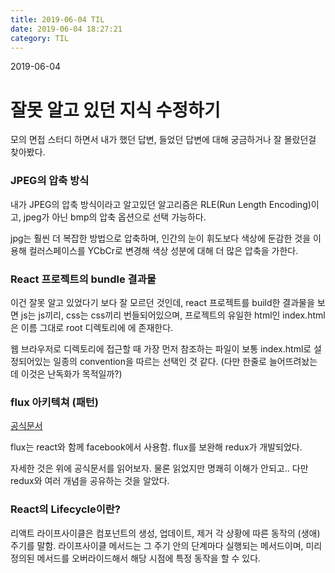 ```yaml
---
title: 2019-06-04 TIL
date: 2019-06-04 18:27:21
category: TIL
---
```

2019-06-04

# 잘못 알고 있던 지식 수정하기

모의 면접 스터디 하면서 내가 했던 답변, 들었던 답변에 대해 궁금하거나 잘 몰랐던걸 찾아봤다.

### JPEG의 압축 방식
내가 JPEG의 압축 방식이라고 알고있던 알고리즘은 RLE(Run Length Encoding)이고, jpeg가 아닌 bmp의 압축 옵션으로 선택 가능하다.

jpg는 훨씬 더 복잡한 방법으로 압축하며, 인간의 눈이 휘도보다 색상에 둔감한 것을 이용해 컬러스페이스를 YCbCr로 변경해 색상 성분에 대해 더 많은 압축을 가한다.

### React 프로젝트의 bundle 결과물
이건 잘못 알고 있었다기 보다 잘 모르던 것인데,
react 프로젝트를 build한 결과물을 보면 js는 js끼리, css는 css끼리 번들되어있으며, 프로젝트의 유일한 html인 index.html은 이름 그대로 root 디렉토리에 에 존재한다.

웹 브라우저로 디렉토리에 접근할 때 가장 먼저 참조하는 파일이 보통 index.html로 설정되어있는 일종의 convention을 따르는 선택인 것 같다. (다만 한줄로 늘어뜨려놨는데 이것은 난독화가 목적일까?)

### flux 아키텍쳐 (패턴)
[공식문서](https://haruair.github.io/flux/docs/overview.html)

flux는 react와 함께 facebook에서 사용함. flux를 보완해 redux가 개발되었다.

자세한 것은 위에 공식문서를 읽어보자. 물론 읽었지만 명쾌히 이해가 안되고.. 다만 redux와 여러 개념을 공유하는 것을 알았다.

### React의 Lifecycle이란?

리액트 라이프사이클은 컴포넌트의 생성, 업데이트, 제거 각 상황에 따른 동작의 (생애)주기를 말함.
라이프사이클 메서드는 그 주기 안의 단계마다 실행되는 메서드이며, 미리 정의된 메서드를 오버라이드해서 해당 시점에 특정 동작을 할 수 있다.


<!--stackedit_data:
eyJoaXN0b3J5IjpbLTg5MjQ2NTU5MiwtMTg4NDYzMjAxLC0xND
ExNzY2NTc2LC0xMDA1MTE4ODIzXX0=
-->